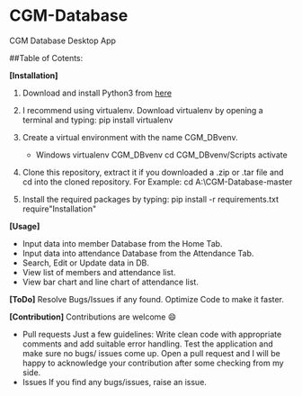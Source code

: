 # CGM-Database
CGM Database Desktop App

##Table of Cotents:

**[Installation]**
1. Download and install Python3 from [here](https://www.python.org/downloads/)

2. I recommend using virtualenv. Download virtualenv by opening a terminal and typing:
    pip install virtualenv
    
3. Create a virtual environment with the name CGM_DBvenv.
    - Windows
      virtualenv CGM_DBvenv
      cd CGM_DBvenv/Scripts
      activate
      
4. Clone this repository, extract it if you downloaded a .zip or .tar file and cd into the cloned repository.
    For Example:
    cd A:\CGM-Database-master
  
5. Install the required packages by typing:
    pip install -r requirements.txt
require"Installation"
    
**[Usage]**
- Input data into member Database from the Home Tab.
- Input data into attendance Database from the Attendance Tab.
- Search, Edit or Update data in DB.
- View list of members and attendance list.
- View bar chart and line chart of attendance list.

**[ToDo]**
  Resolve Bugs/Issues if any found.
  Optimize Code to make it faster.
  
**[Contribution]**
Contributions are welcome 😄

 - Pull requests
    Just a few guidelines:
      Write clean code with appropriate comments and add suitable error handling.
      Test the application and make sure no bugs/ issues come up.
      Open a pull request and I will be happy to acknowledge your contribution after some checking from my side.
 - Issues
   If you find any bugs/issues, raise an issue.
